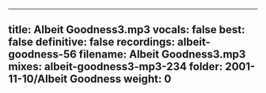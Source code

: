 
---
title: Albeit Goodness3.mp3
vocals: false
best: false
definitive: false
recordings: albeit-goodness-56
filename: Albeit Goodness3.mp3
mixes: albeit-goodness3-mp3-234
folder: 2001-11-10/Albeit Goodness
weight: 0
---
